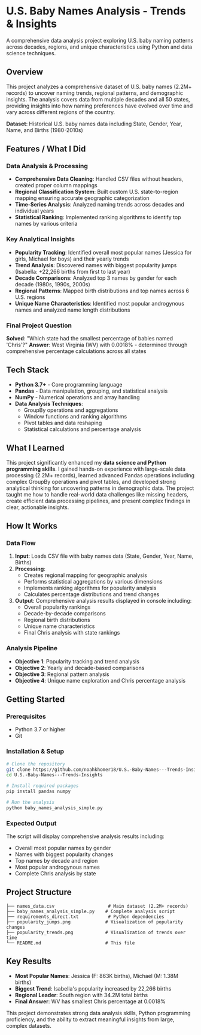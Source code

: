 # U.S. Baby Names Analysis - Trends & Insights

A comprehensive data analysis project exploring U.S. baby naming patterns across decades, regions, and unique characteristics using Python and data science techniques.

## Overview

This project analyzes a comprehensive dataset of U.S. baby names (2.2M+ records) to uncover naming trends, regional patterns, and demographic insights. The analysis covers data from multiple decades and all 50 states, providing insights into how naming preferences have evolved over time and vary across different regions of the country.

**Dataset**: Historical U.S. baby names data including State, Gender, Year, Name, and Births (1980-2010s)

## Features / What I Did

### Data Analysis & Processing
- **Comprehensive Data Cleaning**: Handled CSV files without headers, created proper column mappings
- **Regional Classification System**: Built custom U.S. state-to-region mapping ensuring accurate geographic categorization
- **Time-Series Analysis**: Analyzed naming trends across decades and individual years
- **Statistical Ranking**: Implemented ranking algorithms to identify top names by various criteria

### Key Analytical Insights
- **Popularity Tracking**: Identified overall most popular names (Jessica for girls, Michael for boys) and their yearly trends
- **Trend Analysis**: Discovered names with biggest popularity jumps (Isabella: +22,266 births from first to last year)
- **Decade Comparisons**: Analyzed top 3 names by gender for each decade (1980s, 1990s, 2000s)
- **Regional Patterns**: Mapped birth distributions and top names across 6 U.S. regions
- **Unique Name Characteristics**: Identified most popular androgynous names and analyzed name length distributions

### Final Project Question
**Solved**: "Which state had the smallest percentage of babies named 'Chris'?"
**Answer**: West Virginia (WV) with 0.0018% - determined through comprehensive percentage calculations across all states

## Tech Stack

- **Python 3.7+** - Core programming language
- **Pandas** - Data manipulation, grouping, and statistical analysis
- **NumPy** - Numerical operations and array handling
- **Data Analysis Techniques**:
  - GroupBy operations and aggregations
  - Window functions and ranking algorithms
  - Pivot tables and data reshaping
  - Statistical calculations and percentage analysis

## What I Learned

This project significantly enhanced my **data science and Python programming skills**. I gained hands-on experience with large-scale data processing (2.2M+ records), learned advanced Pandas operations including complex GroupBy operations and pivot tables, and developed strong analytical thinking for uncovering patterns in demographic data. The project taught me how to handle real-world data challenges like missing headers, create efficient data processing pipelines, and present complex findings in clear, actionable insights.

## How It Works

### Data Flow
1. **Input**: Loads CSV file with baby names data (State, Gender, Year, Name, Births)
2. **Processing**: 
   - Creates regional mapping for geographic analysis
   - Performs statistical aggregations by various dimensions
   - Implements ranking algorithms for popularity analysis
   - Calculates percentage distributions and trend changes
3. **Output**: Comprehensive analysis results displayed in console including:
   - Overall popularity rankings
   - Decade-by-decade comparisons
   - Regional birth distributions
   - Unique name characteristics
   - Final Chris analysis with state rankings

### Analysis Pipeline
- **Objective 1**: Popularity tracking and trend analysis
- **Objective 2**: Yearly and decade-based comparisons
- **Objective 3**: Regional pattern analysis
- **Objective 4**: Unique name exploration and Chris percentage analysis

## Getting Started

### Prerequisites
- Python 3.7 or higher
- Git

### Installation & Setup
```bash
# Clone the repository
git clone https://github.com/noahkhomer18/U.S.-Baby-Names---Trends-Insights.git
cd U.S.-Baby-Names---Trends-Insights

# Install required packages
pip install pandas numpy

# Run the analysis
python baby_names_analysis_simple.py
```

### Expected Output
The script will display comprehensive analysis results including:
- Overall most popular names by gender
- Names with biggest popularity changes
- Top names by decade and region
- Most popular androgynous names
- Complete Chris analysis by state

## Project Structure

```
├── names_data.csv                    # Main dataset (2.2M+ records)
├── baby_names_analysis_simple.py    # Complete analysis script
├── requirements_direct.txt           # Python dependencies
├── popularity_jumps.png             # Visualization of popularity changes
├── popularity_trends.png            # Visualization of trends over time
└── README.md                        # This file
```

## Key Results

- **Most Popular Names**: Jessica (F: 863K births), Michael (M: 1.38M births)
- **Biggest Trend**: Isabella's popularity increased by 22,266 births
- **Regional Leader**: South region with 34.2M total births
- **Final Answer**: WV has smallest Chris percentage at 0.0018%

This project demonstrates strong data analysis skills, Python programming proficiency, and the ability to extract meaningful insights from large, complex datasets.
